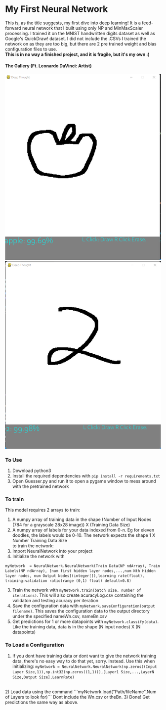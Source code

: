 # My First Neural Network
This is, as the title suggests, my first dive into deep learning! It is a feed-forward neural network that I built using only NP and MinMaxScaler processing. I trained it on the MNIST handwritten digits dataset as well as Google's QuickDraw! dataset. I did not include the .CSVs I trained the network on as they are too big, but there are 2 pre trained weight and bias configuration files to use.
<br>**This is in no way a finished project, and it is fragile, but it's my own :)**
#### The Gallery (Ft. Leonardo DaVinci: Artist)
![This is an image](https://github.com/ethantomb/My-First-Neural-Network/blob/main/img/guiShowcaseApple.png)
![This is an image](https://github.com/ethantomb/My-First-Neural-Network/blob/main/img/guiShowcaseTwo.png)

### To Use
1) Download python3
2) Install the required dependencies with
```pip install -r requirements.txt```
3) Open Guesser.py and run it to open a pygame window to mess around with the pretrained network

### To train
This model requires 2 arrays to train: 
1) A numpy array of training data in the shape (Number of Input Nodes (784 for a grayscale 28x28 image)) X (Training Data Size) 
2) A numpy array of labels for your data indexed from 0-n. Eg for eleven doodles, the labels would be 0-10. The network expects the shape 1 X Number Training Data Size
<br> to train the network: <br>
1) Import NeuralNetwork into your project
2) Initialize the network with 
```
myNetwork  = NeuralNetwork.NeuralNetwork(Train Data(NP ndArray), Train Labels(NP ndArray), [num first hidden layer nodes,...,num Nth Hidden layer nodes, num Output Nodes](integer[]),learning rate(float), training:validation ratio(range (0,1) float) default=0.8)
 ```
 3) Train the network with ```myNetwork.train(batch size, number of iterations)```. This will also create acuracyLog.csv containing the validaton and testing acuracy per iteration<br>
 4) Save the configuration data with ```myNetwork.saveConfiguration(output filename)```. This saves the configuration data to the output directory under the specified nameWn.csv, nameBn.csv <br>
 5) Get predictions for 1 or more datapoints with ```myNetwork.classify(data)```. Like the training data, data is in the shape (N input nodes) X (N datapoints)<br>
 
 ### To Load a Configuration
 1) If you dont have training data or dont want to give the network training data, there's no easy way to do that yet, sorry. Instead. Use this when initializing:
 ```myNetwork = NeuralNetwork.NeuralNetwork(np.zeros((Input Layer Size,1)),np.int32(np.zeros((1,1))),[Layer1 Size,...,LayerN Size,Output Size],LearnRate)```
 <br>
 2) Load data using the command ```myNetwork.load("Path/fileName",Num of Layers to look for)``` Dont include the Wn.csv or theBn.
 3) Done! Get predictions the same way as above. 
 
 





